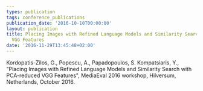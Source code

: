 ```yaml
---
types: publication
tags: conference_publications
publication_date: '2016-10-10T00:00:00'
layout: publication
title: Placing Images with Refined Language Models and Similarity Search with PCA-reduced
  VGG Features
date: '2016-11-29T13:45:48+02:00'
---
```

<p>Kordopatis-Zilos, G., Popescu, A., Papadopoulos, S. Kompatsiaris, Y., "Placing Images with Refined Language Models and Similarity Search with PCA-reduced VGG Features", MediaEval 2016 workshop, Hilversum, Netherlands, October 2016.</p>
